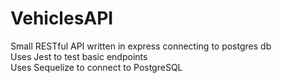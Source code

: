 # VehiclesAPI
Small RESTful API written in express connecting to postgres db <br>
Uses Jest to test basic endpoints <br>
Uses Sequelize to connect to PostgreSQL
